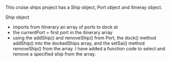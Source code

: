 This cruise ships project has a Ship object, Port object and Itineray object.

Ship object 
- imports from Itinerary an array of ports to dock at
- the currentPort = first port in the itinerary array
- using the addShip() and removeShip() from Port, the dock() method addShip() into the dockedShips array, and the setSai() method removeShip() from the array. I have added a function code to select and remove a specified ship from the array.

